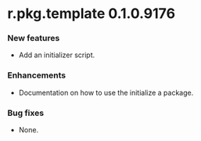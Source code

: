 # r.pkg.template 0.1.0.9176

### New features

* Add an initializer script.

### Enhancements

* Documentation on how to use the initialize a package.

### Bug fixes

* None.